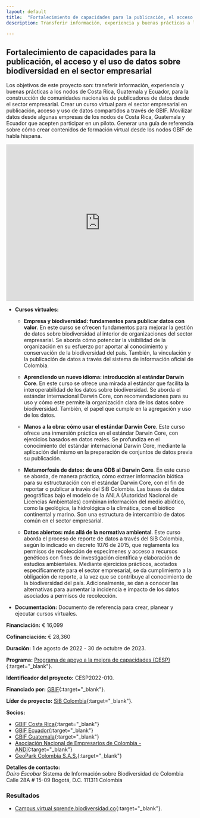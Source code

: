 ```yaml
---
layout: default
title:  "Fortalecimiento de capacidades para la publicación, el acceso y el uso de datos sobre biodiversidad en el sector empresarial"
description: Transferir información, experiencia y buenas prácticas a los nodos de Costa Rica, Guatemala y Ecuador.

---
```


## Fortalecimiento de capacidades para la publicación, el acceso y el uso de datos sobre biodiversidad en el sector empresarial

Los objetivos de este proyecto son: transferir información, experiencia y buenas prácticas a los nodos de Costa Rica, Guatemala y Ecuador, para la construcción de comunidades nacionales de publicadores de datos desde el sector empresarial. Crear un curso virtual para el sector empresarial en publicación, acceso y uso de datos compartidos a través de GBIF. Movilizar datos desde algunas empresas de los nodos de Costa Rica, Guatemala y Ecuador que acepten participar en un piloto. Generar una guía de referencia sobre cómo crear contenidos de formación virtual desde los nodos GBIF de habla hispana.

<iframe width="100%" height="420" src="https://www.youtube.com/embed/DtwNBZe1aRc" title="YouTube video player" frameborder="0" allow="accelerometer; autoplay; clipboard-write; encrypted-media; gyroscope; picture-in-picture; web-share" allowfullscreen></iframe>

* **Cursos virtuales:** 
  * **Empresa y biodiversidad: fundamentos para publicar datos con valor**. En este curso se ofrecen fundamentos para mejorar la gestión de datos sobre biodiversidad al interior de organizaciones del sector empresarial. Se aborda cómo potenciar la visibilidad de la organización en su esfuerzo por aportar al conocimiento y conservación de la biodiversidad del país. También, la vinculación y la publicación de datos a través del sistema de información oficial de Colombia.

  * **Aprendiendo un nuevo idioma: introducción al estándar Darwin Core**. En este curso se ofrece una mirada al estándar que facilita la interoperabilidad de los datos sobre biodiversidad. Se aborda el estándar internacional Darwin Core, con recomendaciones para su uso y cómo este permite la organización clara de los datos sobre biodiversidad. También, el papel que cumple en la agregación y uso de los datos.

  * **Manos a la obra: cómo usar el estándar Darwin Core**. Este curso ofrece una inmersión práctica en el estándar Darwin Core, con ejercicios basados en datos reales. Se profundiza en el conocimiento del estándar internacional Darwin Core, mediante la aplicación del mismo en la preparación de conjuntos de datos previa su publicación.

  * **Metamorfosis de datos: de una GDB al Darwin Core**. En este curso se aborda, de manera práctica, cómo extraer información biótica para su estructuración con el estándar Darwin Core, con el fin de reportar o publicar a través del SiB Colombia. Las bases de datos geográficas bajo el modelo de la ANLA (Autoridad Nacional de Licencias Ambientales) combinan información del medio abiótico, como la geológica, la hidrológica o la climática, con el biótico continental y marino. Son una estructura de intercambio de datos común en el sector empresarial.

  * **Datos abiertos: más allá de la normativa ambiental**. Este curso aborda el proceso de reporte de datos a través del SiB Colombia, según lo indicado en decreto 1076 de 2015, que reglamenta los permisos de recolección de especímenes y acceso a recursos genéticos con fines de investigación científica y elaboración de estudios ambientales. Mediante ejercicios prácticos, acotados específicamente para el sector empresarial, se da cumplimiento a la obligación de reporte, a la vez que se contribuye al conocimiento de la biodiversidad del país. Adicionalmente, se dan a conocer las alternativas para aumentar la incidencia e impacto de los datos asociados a permisos de recolección. 

* **Documentación:** Documento de referencia para crear, planear y ejecutar cursos virtuales. 

**Financiación:** € 16,099

**Cofinanciación:** € 28,360

**Duración:** 1 de agosto de 2022 - 30 de octubre de 2023.

**Programa:** [Programa de apoyo a la mejora de capacidades (CESP)](https://www.gbif.org/programme/82219){:target="_blank"}.

**Identificador del proyecto:** CESP2022-010.

**Financiado por:** [GBIF](http://www.gbif.org/){:target="_blank"}.

**Líder de proyecto:** [SiB Colombia]([http://www.sndb.mincyt.gob.ar/](https://biodiversidad.co/)){:target="_blank"}.

**Socios:**

* [GBIF Costa Rica](http://biodiversidad.go.cr/){:target="_blank"}
* [GBIF Ecuador](https://www.gbif.org/country/EC/about){:target="_blank"}
* [GBIF Guatemala](https://snib.conap.gob.gt/){:target="_blank"}
* [Asociación Nacional de Empresarios de Colombia - ANDI](https://www.andi.com.co/Home/Pagina/21-centro-nacional-del-agua-y-la-biodiversida){:target="_blank"}
* [GeoPark Colombia S.A.S.](https://www.geo-park.com/es/){:target="_blank"}

**Detalles de contacto:**  
*Dairo Escobar*
Sistema de Información sobre Biodiversidad de Colombia
Calle 28A # 15-09
Bogotá, D.C. 111311
Colombia

### Resultados

- [Campus virtual sprende.biodiversidad.co](https://aprende.biodiversidad.co/){:target="_blank"}.
